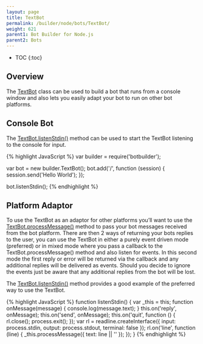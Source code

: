 ```yaml
---
layout: page
title: TextBot
permalink: /builder/node/bots/TextBot/
weight: 621
parent1: Bot Builder for Node.js
parent2: Bots
---
```


* TOC
{:toc}

## Overview
The [TextBot](/sdkreference/nodejs/classes/_botbuilder_d_.textbot.html) class can be used to build a bot that runs from a console window and also lets you easily adapt your bot to run on other bot platforms.

## Console Bot
The [TextBot.listenStdin()](/sdkreference/nodejs/classes/_botbuilder_d_.textbot.html#listenstdin) method can be used to start the TextBot listening to the console for input. 

{% highlight JavaScript %}
var builder = require('botbuilder');

var bot = new builder.TextBot();
bot.add('/', function (session) {
   session.send('Hello World'); 
});

bot.listenStdin();
{% endhighlight %}


## Platform Adaptor
To use the TextBot as an adaptor for other platforms you’ll want to use the [TextBot.processMessage()](/sdkreference/nodejs/classes/_botbuilder_d_.textbot.html#processmessage) method to pass your bot messages received from the bot platform. There are then 2 ways of returning your bots replies to the user, you can use the TextBot in either a purely event driven mode (preferred) or in mixed mode where you pass a callback to the TextBot.processMessage() method and also listen for events. In this second mode the first reply or error will be returned via the callback and any additional replies will be delivered as events. Should you decide to ignore the events just be aware that any additional replies from the bot will be lost.

The [TextBot.listenStdin()](/sdkreference/nodejs/classes/_botbuilder_d_.textbot.html#listenstdin) method provides a good example of the preferred way to use the TextBot. 

{% highlight JavaScript %}
function listenStdin() {
    var _this = this;
    function onMessage(message) {
        console.log(message.text);
    }
    this.on('reply', onMessage);
    this.on('send', onMessage);
    this.on('quit', function () {
        rl.close();
        process.exit();
    });
    var rl = readline.createInterface({ input: process.stdin, output: process.stdout, terminal: false });
    rl.on('line', function (line) {
        _this.processMessage({ text: line || '' });
    });
}
{% endhighlight %}
